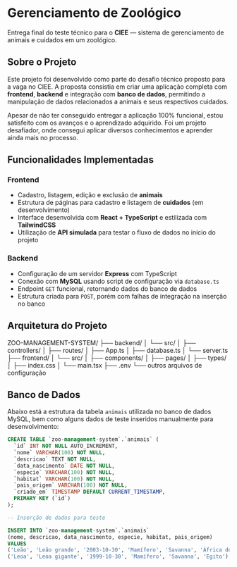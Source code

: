 # Gerenciamento de Zoológico

Entrega final do teste técnico para o **CIEE** — sistema de gerenciamento de animais e cuidados em um zoológico.

## Sobre o Projeto

Este projeto foi desenvolvido como parte do desafio técnico proposto para a vaga no CIEE. A proposta consistia em criar uma aplicação completa com **frontend**, **backend** e integração com **banco de dados**, permitindo a manipulação de dados relacionados a animais e seus respectivos cuidados.

Apesar de não ter conseguido entregar a aplicação 100% funcional, estou satisfeito com os avanços e o aprendizado adquirido. Foi um projeto desafiador, onde consegui aplicar diversos conhecimentos e aprender ainda mais no processo.

## Funcionalidades Implementadas

### Frontend
- Cadastro, listagem, edição e exclusão de **animais**
- Estrutura de páginas para cadastro e listagem de **cuidados** (em desenvolvimento)
- Interface desenvolvida com **React + TypeScript** e estilizada com **TailwindCSS**
- Utilização de **API simulada** para testar o fluxo de dados no início do projeto

### Backend
- Configuração de um servidor **Express** com TypeScript
- Conexão com **MySQL** usando script de configuração via `database.ts`
- Endpoint `GET` funcional, retornando dados do banco de dados
- Estrutura criada para `POST`, porém com falhas de integração na inserção no banco

## Arquitetura do Projeto

ZOO-MANAGEMENT-SYSTEM/
├── backend/
│   └── src/
│       ├── controllers/
│       ├── routes/
│       ├── App.ts
│       ├── database.ts
│       └── server.ts
├── frontend/
│   └── src/
│       ├── components/
│       ├── pages/
│       ├── types/
│       ├── index.css
│       └── main.tsx
├── .env
└── outros arquivos de configuração


## Banco de Dados

Abaixo está a estrutura da tabela `animais` utilizada no banco de dados MySQL, bem como alguns dados de teste inseridos manualmente para desenvolvimento:

```sql
CREATE TABLE `zoo-management-system`.`animais` (
  `id` INT NOT NULL AUTO_INCREMENT,
  `nome` VARCHAR(100) NOT NULL,
  `descricao` TEXT NOT NULL,
  `data_nascimento` DATE NOT NULL,
  `especie` VARCHAR(100) NOT NULL,
  `habitat` VARCHAR(100) NOT NULL,
  `pais_origem` VARCHAR(100) NOT NULL,
  `criado_em` TIMESTAMP DEFAULT CURRENT_TIMESTAMP,
  PRIMARY KEY (`id`)
);

-- Inserção de dados para teste

INSERT INTO `zoo-management-system`.`animais`
(nome, descricao, data_nascimento, especie, habitat, pais_origem)
VALUES
('Leão', 'Leão grande', '2003-10-30', 'Mamífero', 'Savanna', 'África do Sul'),
('Leoa', 'Leoa gigante', '1999-10-30', 'Mamífero', 'Savanna', 'Egito');


 
